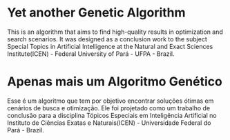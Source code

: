 Yet another Genetic Algorithm
===

This is an algorithm that aims to find high-quality results in optimization and search scenarios.
It was designed as a conclusion work to the subject Special Topics in Artificial Intelligence at
the Natural and Exact Sciences Institute(ICEN) - Federal University of Pará - UFPA - Brazil.

Apenas mais um Algoritmo Genético
===

Esse é um algoritmo que tem por objetivo encontrar soluções ótimas em cenários de busca e otimização.
Ele foi projetado como um trabalho de conclusão para a disciplina Tópicos Especiais em Inteligência Artificial
no Instituto de Ciências Exatas e Naturais(ICEN) - Universidade Federal do Pará - Brazil.
